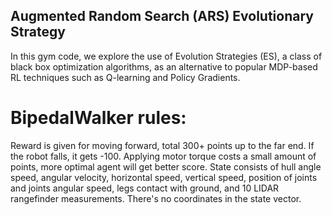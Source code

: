 ## Augmented Random Search (ARS) Evolutionary Strategy

In this gym code, we explore the use of Evolution Strategies (ES), a class of black box optimization algorithms, as an alternative to popular MDP-based RL techniques such as Q-learning and Policy Gradients. 

# BipedalWalker rules:

Reward is given for moving forward, total 300+ points up to the far end. If the robot falls, it gets -100. Applying motor torque costs a small amount of points, more optimal agent will get better score. State consists of hull angle speed, angular velocity, horizontal speed, vertical speed, position of joints and joints angular speed, legs contact with ground, and 10 LIDAR rangefinder measurements. There's no coordinates in the state vector.

